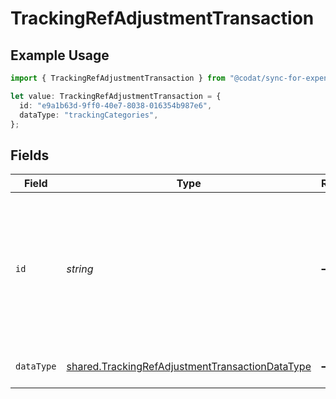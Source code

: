 # TrackingRefAdjustmentTransaction

## Example Usage

```typescript
import { TrackingRefAdjustmentTransaction } from "@codat/sync-for-expenses/sdk/models/shared";

let value: TrackingRefAdjustmentTransaction = {
  id: "e9a1b63d-9ff0-40e7-8038-016354b987e6",
  dataType: "trackingCategories",
};
```

## Fields

| Field                                                                                                                       | Type                                                                                                                        | Required                                                                                                                    | Description                                                                                                                 | Example                                                                                                                     |
| --------------------------------------------------------------------------------------------------------------------------- | --------------------------------------------------------------------------------------------------------------------------- | --------------------------------------------------------------------------------------------------------------------------- | --------------------------------------------------------------------------------------------------------------------------- | --------------------------------------------------------------------------------------------------------------------------- |
| `id`                                                                                                                        | *string*                                                                                                                    | :heavy_minus_sign:                                                                                                          | Unique identifier of the linked reference from mapping options or the unique identifier of the linked customer or supplier. | e9a1b63d-9ff0-40e7-8038-016354b987e6                                                                                        |
| `dataType`                                                                                                                  | [shared.TrackingRefAdjustmentTransactionDataType](../../../sdk/models/shared/trackingrefadjustmenttransactiondatatype.md)   | :heavy_minus_sign:                                                                                                          | The type of the linked reference                                                                                            | trackingCategories                                                                                                          |